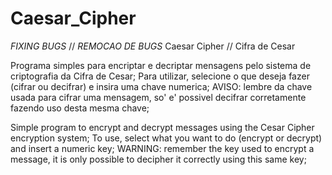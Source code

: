 # Caesar_Cipher
*FIXING BUGS* // *REMOCAO DE BUGS*
Caesar Cipher // Cifra de Cesar

Programa simples para encriptar e decriptar mensagens pelo sistema de criptografia da Cifra de Cesar;
Para utilizar, selecione o que deseja fazer (cifrar ou decifrar) e insira uma chave numerica;
AVISO: lembre da chave usada para cifrar uma mensagem, so' e' possivel decifrar corretamente fazendo uso desta mesma chave;

Simple program to encrypt and decrypt messages using the Cesar Cipher encryption system;
To use, select what you want to do (encrypt or decrypt) and insert a numeric key;
WARNING: remember the key used to encrypt a message, it is only possible to decipher it correctly using this same key;
